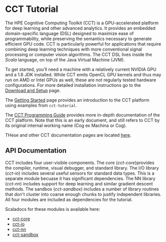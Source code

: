 # CCT Tutorial

The HPE Cognitive Computing Toolkit (CCT) is a GPU-accelerated platform for deep
learning and other advanced analytics. It provides an embedded domain-specific
language (DSL) designed to maximize ease of programmability, while preserving
the semantics necessary to generate efficient GPU code. CCT is particularly
powerful for applications that require combining deep learning techniques with
more conventional signal processing or computer vision algorithms. The CCT DSL
lives inside the *Scala* language, on top of the Java Virtual Machine (JVM).

To get started, you’ll need a machine with a relatively current NVIDIA GPU and a
1.8 JDK installed. While CCT emits OpenCL GPU kernels and thus may run on AMD or
Intel GPUs as well, these are not regularly tested hardware configurations. For more detailed
installation instructions go to the [Download and Setup](https://hpe-cct.github.io/downloadAndSetup) page.

The [Getting Started](https://hpe-cct.github.io/gettingStarted) page provides an introduction to the CCT platform using examples from `cct-tutorial`.

The [CCT Programming Guide](https://hpe-cct.github.io/programmingGuide) provides more in-depth documentation of the CCT platform. Note that this is an early document, and still refers to CCT by its original internal working name (Cog ex Machina or Cog).

THese and other CCT documentation pages are located [here](https://hpe-cct.github.io). 



## API Documentation

CCT includes four user-visible components. The core (*cct-core*)provides the compiler, runtime, visual debugger, and standard library. 
The I/O library (*cct-io*) includes several useful sensors for standard data types. This is a separate module becuase it has significant
dependencies. The NN library (*cct-nn*) includes support for deep learning and similar gradient descent methods. The sandbox (*cct-sandbox*) includes a 
number of library routines that don't cluster into coarse enough chunks to justify independent libraries. All four modules 
are included as dependencies for the tutorial.

Scaladocs for these modules is available here:

  * [cct-core](https://hpe-cct.github.io/scaladoc/cct-core_2.11-5.0.0-alpha.3/#package)
  * [cct-io](https://hpe-cct.github.io/scaladoc/cct-io_2.11-0.8.7/#cogio.package)
  * [cct-nn](https://hpe-cct.github.io/scaladoc/cct-nn_2.11-2.0.0-alpha.2/#toolkit.neuralnetwork.package)
  * [cct-sandbox](https://hpe-cct.github.io/scaladoc/cct-sandbox_2.11-1.2.9/#toolkit.package)
